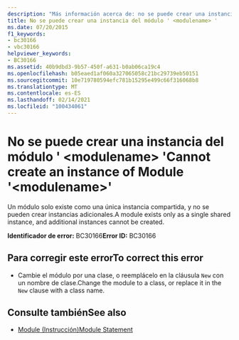 ```yaml
---
description: "Más información acerca de: no se puede crear una instancia del módulo ' <modulename> '"
title: No se puede crear una instancia del módulo ' <modulename> '
ms.date: 07/20/2015
f1_keywords:
- bc30166
- vbc30166
helpviewer_keywords:
- BC30166
ms.assetid: 40b9dbd3-9b57-450f-a631-b0ab06ca19c4
ms.openlocfilehash: b05eaed1af060a327065058c21bc29739eb50151
ms.sourcegitcommit: 10e719780594efc781b15295e499c66f316068b8
ms.translationtype: MT
ms.contentlocale: es-ES
ms.lasthandoff: 02/14/2021
ms.locfileid: "100434061"
---
```

# <a name="cannot-create-an-instance-of-module-modulename"></a><span data-ttu-id="f7016-103">No se puede crear una instancia del módulo ' \<modulename> '</span><span class="sxs-lookup"><span data-stu-id="f7016-103">Cannot create an instance of Module '\<modulename>'</span></span>

<span data-ttu-id="f7016-104">Un módulo solo existe como una única instancia compartida, y no se pueden crear instancias adicionales.</span><span class="sxs-lookup"><span data-stu-id="f7016-104">A module exists only as a single shared instance, and additional instances cannot be created.</span></span>  
  
 <span data-ttu-id="f7016-105">**Identificador de error:** BC30166</span><span class="sxs-lookup"><span data-stu-id="f7016-105">**Error ID:** BC30166</span></span>  
  
## <a name="to-correct-this-error"></a><span data-ttu-id="f7016-106">Para corregir este error</span><span class="sxs-lookup"><span data-stu-id="f7016-106">To correct this error</span></span>  
  
- <span data-ttu-id="f7016-107">Cambie el módulo por una clase, o reemplácelo en la cláusula `New` con un nombre de clase.</span><span class="sxs-lookup"><span data-stu-id="f7016-107">Change the module to a class, or replace it in the `New` clause with a class name.</span></span>  
  
## <a name="see-also"></a><span data-ttu-id="f7016-108">Consulte también</span><span class="sxs-lookup"><span data-stu-id="f7016-108">See also</span></span>

- [<span data-ttu-id="f7016-109">Module (Instrucción)</span><span class="sxs-lookup"><span data-stu-id="f7016-109">Module Statement</span></span>](../language-reference/statements/module-statement.md)
